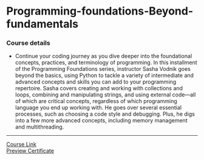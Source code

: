 # Programming-foundations-Beyond-fundamentals

### Course details

- Continue your coding journey as you dive deeper into the foundational concepts, practices, and terminology of programming. In this installment of the Programming Foundations series, instructor Sasha Vodnik goes beyond the basics, using Python to tackle a variety of intermediate and advanced concepts and skills you can add to your programming repertoire. Sasha covers creating and working with collections and loops, combining and manipulating strings, and using external code—all of which are critical concepts, regardless of which programming language you end up working with. He goes over several essential processes, such as choosing a code style and debugging. Plus, he digs into a few more advanced concepts, including memory management and multithreading.

---

[Course Link](https://www.linkedin.com/learning/programming-foundations-beyond-the-fundamentals/?resume=false)
<br>[Preview Certificate](https://www.linkedin.com/learning/certificates/6d200555cde2206f49e24b69237ca569aec011afa5833df6798404da256c32cb?lipi=urn%3Ali%3Apage%3Ad_flagship3_profile_view_base_certifications_details%3BUEsAtia%2FQY%2Bveh%2FD5dIpxQ%3D%3D)
